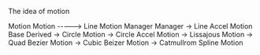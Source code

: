 The idea of motion


Motion          Motion      -----> Line Motion
Manager         Manager         -> Line Accel Motion
Base            Derived         -> Circle Motion
                                -> Circle Accel Motion
                                -> Lissajous Motion
                                -> Quad Bezier Motion
                                -> Cubic Beizer Motion
                                -> Catmullrom Spline Motion


